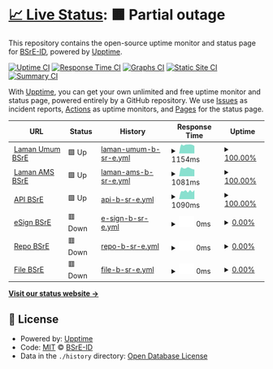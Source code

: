 # [📈 Live Status](https://BSrE-ID.github.io/monitor): <!--live status--> **🟧 Partial outage**

This repository contains the open-source uptime monitor and status page for [BSrE-ID](https://BSrE-ID.github.io/monitor), powered by [Upptime](https://github.com/upptime/upptime).

[![Uptime CI](https://github.com/BSrE-ID/monitor/workflows/Uptime%20CI/badge.svg)](https://github.com/BSrE-ID/monitor/actions?query=workflow%3A%22Uptime+CI%22)
[![Response Time CI](https://github.com/BSrE-ID/monitor/workflows/Response%20Time%20CI/badge.svg)](https://github.com/BSrE-ID/monitor/actions?query=workflow%3A%22Response+Time+CI%22)
[![Graphs CI](https://github.com/BSrE-ID/monitor/workflows/Graphs%20CI/badge.svg)](https://github.com/BSrE-ID/monitor/actions?query=workflow%3A%22Graphs+CI%22)
[![Static Site CI](https://github.com/BSrE-ID/monitor/workflows/Static%20Site%20CI/badge.svg)](https://github.com/BSrE-ID/monitor/actions?query=workflow%3A%22Static+Site+CI%22)
[![Summary CI](https://github.com/BSrE-ID/monitor/workflows/Summary%20CI/badge.svg)](https://github.com/BSrE-ID/monitor/actions?query=workflow%3A%22Summary+CI%22)

With [Upptime](https://upptime.js.org), you can get your own unlimited and free uptime monitor and status page, powered entirely by a GitHub repository. We use [Issues](https://github.com/BSrE-ID/monitor/issues) as incident reports, [Actions](https://github.com/BSrE-ID/monitor/actions) as uptime monitors, and [Pages](https://BSrE-ID.github.io/monitor) for the status page.

<!--start: status pages-->
<!-- This summary is generated by Upptime (https://github.com/upptime/upptime) -->
<!-- Do not edit this manually, your changes will be overwritten -->
<!-- prettier-ignore -->
| URL | Status | History | Response Time | Uptime |
| --- | ------ | ------- | ------------- | ------ |
| <img alt="" src="https://icons.duckduckgo.com/ip3/bsre.bssn.go.id.ico" height="13"> [Laman Umum BSrE](https://bsre.bssn.go.id) | 🟩 Up | [laman-umum-b-sr-e.yml](https://github.com/BSrE-ID/monitor/commits/HEAD/history/laman-umum-b-sr-e.yml) | <details><summary><img alt="Response time graph" src="./graphs/laman-umum-b-sr-e/response-time-week.png" height="20"> 1154ms</summary><br><a href="https://BSrE-ID.github.io/monitor/history/laman-umum-b-sr-e"><img alt="Response time 1471" src="https://img.shields.io/endpoint?url=https%3A%2F%2Fraw.githubusercontent.com%2FBSrE-ID%2Fmonitor%2FHEAD%2Fapi%2Flaman-umum-b-sr-e%2Fresponse-time.json"></a><br><a href="https://BSrE-ID.github.io/monitor/history/laman-umum-b-sr-e"><img alt="24-hour response time 1019" src="https://img.shields.io/endpoint?url=https%3A%2F%2Fraw.githubusercontent.com%2FBSrE-ID%2Fmonitor%2FHEAD%2Fapi%2Flaman-umum-b-sr-e%2Fresponse-time-day.json"></a><br><a href="https://BSrE-ID.github.io/monitor/history/laman-umum-b-sr-e"><img alt="7-day response time 1154" src="https://img.shields.io/endpoint?url=https%3A%2F%2Fraw.githubusercontent.com%2FBSrE-ID%2Fmonitor%2FHEAD%2Fapi%2Flaman-umum-b-sr-e%2Fresponse-time-week.json"></a><br><a href="https://BSrE-ID.github.io/monitor/history/laman-umum-b-sr-e"><img alt="30-day response time 1267" src="https://img.shields.io/endpoint?url=https%3A%2F%2Fraw.githubusercontent.com%2FBSrE-ID%2Fmonitor%2FHEAD%2Fapi%2Flaman-umum-b-sr-e%2Fresponse-time-month.json"></a><br><a href="https://BSrE-ID.github.io/monitor/history/laman-umum-b-sr-e"><img alt="1-year response time 1750" src="https://img.shields.io/endpoint?url=https%3A%2F%2Fraw.githubusercontent.com%2FBSrE-ID%2Fmonitor%2FHEAD%2Fapi%2Flaman-umum-b-sr-e%2Fresponse-time-year.json"></a></details> | <details><summary><a href="https://BSrE-ID.github.io/monitor/history/laman-umum-b-sr-e">100.00%</a></summary><a href="https://BSrE-ID.github.io/monitor/history/laman-umum-b-sr-e"><img alt="All-time uptime 81.49%" src="https://img.shields.io/endpoint?url=https%3A%2F%2Fraw.githubusercontent.com%2FBSrE-ID%2Fmonitor%2FHEAD%2Fapi%2Flaman-umum-b-sr-e%2Fuptime.json"></a><br><a href="https://BSrE-ID.github.io/monitor/history/laman-umum-b-sr-e"><img alt="24-hour uptime 100.00%" src="https://img.shields.io/endpoint?url=https%3A%2F%2Fraw.githubusercontent.com%2FBSrE-ID%2Fmonitor%2FHEAD%2Fapi%2Flaman-umum-b-sr-e%2Fuptime-day.json"></a><br><a href="https://BSrE-ID.github.io/monitor/history/laman-umum-b-sr-e"><img alt="7-day uptime 100.00%" src="https://img.shields.io/endpoint?url=https%3A%2F%2Fraw.githubusercontent.com%2FBSrE-ID%2Fmonitor%2FHEAD%2Fapi%2Flaman-umum-b-sr-e%2Fuptime-week.json"></a><br><a href="https://BSrE-ID.github.io/monitor/history/laman-umum-b-sr-e"><img alt="30-day uptime 99.97%" src="https://img.shields.io/endpoint?url=https%3A%2F%2Fraw.githubusercontent.com%2FBSrE-ID%2Fmonitor%2FHEAD%2Fapi%2Flaman-umum-b-sr-e%2Fuptime-month.json"></a><br><a href="https://BSrE-ID.github.io/monitor/history/laman-umum-b-sr-e"><img alt="1-year uptime 61.57%" src="https://img.shields.io/endpoint?url=https%3A%2F%2Fraw.githubusercontent.com%2FBSrE-ID%2Fmonitor%2FHEAD%2Fapi%2Flaman-umum-b-sr-e%2Fuptime-year.json"></a></details>
| <img alt="" src="https://icons.duckduckgo.com/ip3/portal-bsre.bssn.go.id.ico" height="13"> [Laman AMS BSrE](https://portal-bsre.bssn.go.id/login) | 🟩 Up | [laman-ams-b-sr-e.yml](https://github.com/BSrE-ID/monitor/commits/HEAD/history/laman-ams-b-sr-e.yml) | <details><summary><img alt="Response time graph" src="./graphs/laman-ams-b-sr-e/response-time-week.png" height="20"> 1081ms</summary><br><a href="https://BSrE-ID.github.io/monitor/history/laman-ams-b-sr-e"><img alt="Response time 1639" src="https://img.shields.io/endpoint?url=https%3A%2F%2Fraw.githubusercontent.com%2FBSrE-ID%2Fmonitor%2FHEAD%2Fapi%2Flaman-ams-b-sr-e%2Fresponse-time.json"></a><br><a href="https://BSrE-ID.github.io/monitor/history/laman-ams-b-sr-e"><img alt="24-hour response time 904" src="https://img.shields.io/endpoint?url=https%3A%2F%2Fraw.githubusercontent.com%2FBSrE-ID%2Fmonitor%2FHEAD%2Fapi%2Flaman-ams-b-sr-e%2Fresponse-time-day.json"></a><br><a href="https://BSrE-ID.github.io/monitor/history/laman-ams-b-sr-e"><img alt="7-day response time 1081" src="https://img.shields.io/endpoint?url=https%3A%2F%2Fraw.githubusercontent.com%2FBSrE-ID%2Fmonitor%2FHEAD%2Fapi%2Flaman-ams-b-sr-e%2Fresponse-time-week.json"></a><br><a href="https://BSrE-ID.github.io/monitor/history/laman-ams-b-sr-e"><img alt="30-day response time 1218" src="https://img.shields.io/endpoint?url=https%3A%2F%2Fraw.githubusercontent.com%2FBSrE-ID%2Fmonitor%2FHEAD%2Fapi%2Flaman-ams-b-sr-e%2Fresponse-time-month.json"></a><br><a href="https://BSrE-ID.github.io/monitor/history/laman-ams-b-sr-e"><img alt="1-year response time 1681" src="https://img.shields.io/endpoint?url=https%3A%2F%2Fraw.githubusercontent.com%2FBSrE-ID%2Fmonitor%2FHEAD%2Fapi%2Flaman-ams-b-sr-e%2Fresponse-time-year.json"></a></details> | <details><summary><a href="https://BSrE-ID.github.io/monitor/history/laman-ams-b-sr-e">100.00%</a></summary><a href="https://BSrE-ID.github.io/monitor/history/laman-ams-b-sr-e"><img alt="All-time uptime 83.24%" src="https://img.shields.io/endpoint?url=https%3A%2F%2Fraw.githubusercontent.com%2FBSrE-ID%2Fmonitor%2FHEAD%2Fapi%2Flaman-ams-b-sr-e%2Fuptime.json"></a><br><a href="https://BSrE-ID.github.io/monitor/history/laman-ams-b-sr-e"><img alt="24-hour uptime 100.00%" src="https://img.shields.io/endpoint?url=https%3A%2F%2Fraw.githubusercontent.com%2FBSrE-ID%2Fmonitor%2FHEAD%2Fapi%2Flaman-ams-b-sr-e%2Fuptime-day.json"></a><br><a href="https://BSrE-ID.github.io/monitor/history/laman-ams-b-sr-e"><img alt="7-day uptime 100.00%" src="https://img.shields.io/endpoint?url=https%3A%2F%2Fraw.githubusercontent.com%2FBSrE-ID%2Fmonitor%2FHEAD%2Fapi%2Flaman-ams-b-sr-e%2Fuptime-week.json"></a><br><a href="https://BSrE-ID.github.io/monitor/history/laman-ams-b-sr-e"><img alt="30-day uptime 100.00%" src="https://img.shields.io/endpoint?url=https%3A%2F%2Fraw.githubusercontent.com%2FBSrE-ID%2Fmonitor%2FHEAD%2Fapi%2Flaman-ams-b-sr-e%2Fuptime-month.json"></a><br><a href="https://BSrE-ID.github.io/monitor/history/laman-ams-b-sr-e"><img alt="1-year uptime 61.15%" src="https://img.shields.io/endpoint?url=https%3A%2F%2Fraw.githubusercontent.com%2FBSrE-ID%2Fmonitor%2FHEAD%2Fapi%2Flaman-ams-b-sr-e%2Fuptime-year.json"></a></details>
| <img alt="" src="https://icons.duckduckgo.com/ip3/api-bsre.bssn.go.id.ico" height="13"> [API BSrE](https://api-bsre.bssn.go.id) | 🟩 Up | [api-b-sr-e.yml](https://github.com/BSrE-ID/monitor/commits/HEAD/history/api-b-sr-e.yml) | <details><summary><img alt="Response time graph" src="./graphs/api-b-sr-e/response-time-week.png" height="20"> 1090ms</summary><br><a href="https://BSrE-ID.github.io/monitor/history/api-b-sr-e"><img alt="Response time 1146" src="https://img.shields.io/endpoint?url=https%3A%2F%2Fraw.githubusercontent.com%2FBSrE-ID%2Fmonitor%2FHEAD%2Fapi%2Fapi-b-sr-e%2Fresponse-time.json"></a><br><a href="https://BSrE-ID.github.io/monitor/history/api-b-sr-e"><img alt="24-hour response time 1219" src="https://img.shields.io/endpoint?url=https%3A%2F%2Fraw.githubusercontent.com%2FBSrE-ID%2Fmonitor%2FHEAD%2Fapi%2Fapi-b-sr-e%2Fresponse-time-day.json"></a><br><a href="https://BSrE-ID.github.io/monitor/history/api-b-sr-e"><img alt="7-day response time 1090" src="https://img.shields.io/endpoint?url=https%3A%2F%2Fraw.githubusercontent.com%2FBSrE-ID%2Fmonitor%2FHEAD%2Fapi%2Fapi-b-sr-e%2Fresponse-time-week.json"></a><br><a href="https://BSrE-ID.github.io/monitor/history/api-b-sr-e"><img alt="30-day response time 1267" src="https://img.shields.io/endpoint?url=https%3A%2F%2Fraw.githubusercontent.com%2FBSrE-ID%2Fmonitor%2FHEAD%2Fapi%2Fapi-b-sr-e%2Fresponse-time-month.json"></a><br><a href="https://BSrE-ID.github.io/monitor/history/api-b-sr-e"><img alt="1-year response time 1227" src="https://img.shields.io/endpoint?url=https%3A%2F%2Fraw.githubusercontent.com%2FBSrE-ID%2Fmonitor%2FHEAD%2Fapi%2Fapi-b-sr-e%2Fresponse-time-year.json"></a></details> | <details><summary><a href="https://BSrE-ID.github.io/monitor/history/api-b-sr-e">100.00%</a></summary><a href="https://BSrE-ID.github.io/monitor/history/api-b-sr-e"><img alt="All-time uptime 98.59%" src="https://img.shields.io/endpoint?url=https%3A%2F%2Fraw.githubusercontent.com%2FBSrE-ID%2Fmonitor%2FHEAD%2Fapi%2Fapi-b-sr-e%2Fuptime.json"></a><br><a href="https://BSrE-ID.github.io/monitor/history/api-b-sr-e"><img alt="24-hour uptime 100.00%" src="https://img.shields.io/endpoint?url=https%3A%2F%2Fraw.githubusercontent.com%2FBSrE-ID%2Fmonitor%2FHEAD%2Fapi%2Fapi-b-sr-e%2Fuptime-day.json"></a><br><a href="https://BSrE-ID.github.io/monitor/history/api-b-sr-e"><img alt="7-day uptime 100.00%" src="https://img.shields.io/endpoint?url=https%3A%2F%2Fraw.githubusercontent.com%2FBSrE-ID%2Fmonitor%2FHEAD%2Fapi%2Fapi-b-sr-e%2Fuptime-week.json"></a><br><a href="https://BSrE-ID.github.io/monitor/history/api-b-sr-e"><img alt="30-day uptime 100.00%" src="https://img.shields.io/endpoint?url=https%3A%2F%2Fraw.githubusercontent.com%2FBSrE-ID%2Fmonitor%2FHEAD%2Fapi%2Fapi-b-sr-e%2Fuptime-month.json"></a><br><a href="https://BSrE-ID.github.io/monitor/history/api-b-sr-e"><img alt="1-year uptime 97.07%" src="https://img.shields.io/endpoint?url=https%3A%2F%2Fraw.githubusercontent.com%2FBSrE-ID%2Fmonitor%2FHEAD%2Fapi%2Fapi-b-sr-e%2Fuptime-year.json"></a></details>
| <img alt="" src="https://icons.duckduckgo.com/ip3/esign-bsre.bssn.go.id.ico" height="13"> [eSign BSrE](https://esign-bsre.bssn.go.id/login) | 🟥 Down | [e-sign-b-sr-e.yml](https://github.com/BSrE-ID/monitor/commits/HEAD/history/e-sign-b-sr-e.yml) | <details><summary><img alt="Response time graph" src="./graphs/e-sign-b-sr-e/response-time-week.png" height="20"> 0ms</summary><br><a href="https://BSrE-ID.github.io/monitor/history/e-sign-b-sr-e"><img alt="Response time 0" src="https://img.shields.io/endpoint?url=https%3A%2F%2Fraw.githubusercontent.com%2FBSrE-ID%2Fmonitor%2FHEAD%2Fapi%2Fe-sign-b-sr-e%2Fresponse-time.json"></a><br><a href="https://BSrE-ID.github.io/monitor/history/e-sign-b-sr-e"><img alt="24-hour response time 0" src="https://img.shields.io/endpoint?url=https%3A%2F%2Fraw.githubusercontent.com%2FBSrE-ID%2Fmonitor%2FHEAD%2Fapi%2Fe-sign-b-sr-e%2Fresponse-time-day.json"></a><br><a href="https://BSrE-ID.github.io/monitor/history/e-sign-b-sr-e"><img alt="7-day response time 0" src="https://img.shields.io/endpoint?url=https%3A%2F%2Fraw.githubusercontent.com%2FBSrE-ID%2Fmonitor%2FHEAD%2Fapi%2Fe-sign-b-sr-e%2Fresponse-time-week.json"></a><br><a href="https://BSrE-ID.github.io/monitor/history/e-sign-b-sr-e"><img alt="30-day response time 0" src="https://img.shields.io/endpoint?url=https%3A%2F%2Fraw.githubusercontent.com%2FBSrE-ID%2Fmonitor%2FHEAD%2Fapi%2Fe-sign-b-sr-e%2Fresponse-time-month.json"></a><br><a href="https://BSrE-ID.github.io/monitor/history/e-sign-b-sr-e"><img alt="1-year response time 0" src="https://img.shields.io/endpoint?url=https%3A%2F%2Fraw.githubusercontent.com%2FBSrE-ID%2Fmonitor%2FHEAD%2Fapi%2Fe-sign-b-sr-e%2Fresponse-time-year.json"></a></details> | <details><summary><a href="https://BSrE-ID.github.io/monitor/history/e-sign-b-sr-e">0.00%</a></summary><a href="https://BSrE-ID.github.io/monitor/history/e-sign-b-sr-e"><img alt="All-time uptime 27.19%" src="https://img.shields.io/endpoint?url=https%3A%2F%2Fraw.githubusercontent.com%2FBSrE-ID%2Fmonitor%2FHEAD%2Fapi%2Fe-sign-b-sr-e%2Fuptime.json"></a><br><a href="https://BSrE-ID.github.io/monitor/history/e-sign-b-sr-e"><img alt="24-hour uptime 0.00%" src="https://img.shields.io/endpoint?url=https%3A%2F%2Fraw.githubusercontent.com%2FBSrE-ID%2Fmonitor%2FHEAD%2Fapi%2Fe-sign-b-sr-e%2Fuptime-day.json"></a><br><a href="https://BSrE-ID.github.io/monitor/history/e-sign-b-sr-e"><img alt="7-day uptime 0.00%" src="https://img.shields.io/endpoint?url=https%3A%2F%2Fraw.githubusercontent.com%2FBSrE-ID%2Fmonitor%2FHEAD%2Fapi%2Fe-sign-b-sr-e%2Fuptime-week.json"></a><br><a href="https://BSrE-ID.github.io/monitor/history/e-sign-b-sr-e"><img alt="30-day uptime 0.00%" src="https://img.shields.io/endpoint?url=https%3A%2F%2Fraw.githubusercontent.com%2FBSrE-ID%2Fmonitor%2FHEAD%2Fapi%2Fe-sign-b-sr-e%2Fuptime-month.json"></a><br><a href="https://BSrE-ID.github.io/monitor/history/e-sign-b-sr-e"><img alt="1-year uptime 0.00%" src="https://img.shields.io/endpoint?url=https%3A%2F%2Fraw.githubusercontent.com%2FBSrE-ID%2Fmonitor%2FHEAD%2Fapi%2Fe-sign-b-sr-e%2Fuptime-year.json"></a></details>
| <img alt="" src="https://icons.duckduckgo.com/ip3/gitlab-bsre.bssn.go.id.ico" height="13"> [Repo BSrE](https://gitlab-bsre.bssn.go.id/users/sign_in) | 🟥 Down | [repo-b-sr-e.yml](https://github.com/BSrE-ID/monitor/commits/HEAD/history/repo-b-sr-e.yml) | <details><summary><img alt="Response time graph" src="./graphs/repo-b-sr-e/response-time-week.png" height="20"> 0ms</summary><br><a href="https://BSrE-ID.github.io/monitor/history/repo-b-sr-e"><img alt="Response time 0" src="https://img.shields.io/endpoint?url=https%3A%2F%2Fraw.githubusercontent.com%2FBSrE-ID%2Fmonitor%2FHEAD%2Fapi%2Frepo-b-sr-e%2Fresponse-time.json"></a><br><a href="https://BSrE-ID.github.io/monitor/history/repo-b-sr-e"><img alt="24-hour response time 0" src="https://img.shields.io/endpoint?url=https%3A%2F%2Fraw.githubusercontent.com%2FBSrE-ID%2Fmonitor%2FHEAD%2Fapi%2Frepo-b-sr-e%2Fresponse-time-day.json"></a><br><a href="https://BSrE-ID.github.io/monitor/history/repo-b-sr-e"><img alt="7-day response time 0" src="https://img.shields.io/endpoint?url=https%3A%2F%2Fraw.githubusercontent.com%2FBSrE-ID%2Fmonitor%2FHEAD%2Fapi%2Frepo-b-sr-e%2Fresponse-time-week.json"></a><br><a href="https://BSrE-ID.github.io/monitor/history/repo-b-sr-e"><img alt="30-day response time 0" src="https://img.shields.io/endpoint?url=https%3A%2F%2Fraw.githubusercontent.com%2FBSrE-ID%2Fmonitor%2FHEAD%2Fapi%2Frepo-b-sr-e%2Fresponse-time-month.json"></a><br><a href="https://BSrE-ID.github.io/monitor/history/repo-b-sr-e"><img alt="1-year response time 0" src="https://img.shields.io/endpoint?url=https%3A%2F%2Fraw.githubusercontent.com%2FBSrE-ID%2Fmonitor%2FHEAD%2Fapi%2Frepo-b-sr-e%2Fresponse-time-year.json"></a></details> | <details><summary><a href="https://BSrE-ID.github.io/monitor/history/repo-b-sr-e">0.00%</a></summary><a href="https://BSrE-ID.github.io/monitor/history/repo-b-sr-e"><img alt="All-time uptime 48.95%" src="https://img.shields.io/endpoint?url=https%3A%2F%2Fraw.githubusercontent.com%2FBSrE-ID%2Fmonitor%2FHEAD%2Fapi%2Frepo-b-sr-e%2Fuptime.json"></a><br><a href="https://BSrE-ID.github.io/monitor/history/repo-b-sr-e"><img alt="24-hour uptime 0.00%" src="https://img.shields.io/endpoint?url=https%3A%2F%2Fraw.githubusercontent.com%2FBSrE-ID%2Fmonitor%2FHEAD%2Fapi%2Frepo-b-sr-e%2Fuptime-day.json"></a><br><a href="https://BSrE-ID.github.io/monitor/history/repo-b-sr-e"><img alt="7-day uptime 0.00%" src="https://img.shields.io/endpoint?url=https%3A%2F%2Fraw.githubusercontent.com%2FBSrE-ID%2Fmonitor%2FHEAD%2Fapi%2Frepo-b-sr-e%2Fuptime-week.json"></a><br><a href="https://BSrE-ID.github.io/monitor/history/repo-b-sr-e"><img alt="30-day uptime 0.00%" src="https://img.shields.io/endpoint?url=https%3A%2F%2Fraw.githubusercontent.com%2FBSrE-ID%2Fmonitor%2FHEAD%2Fapi%2Frepo-b-sr-e%2Fuptime-month.json"></a><br><a href="https://BSrE-ID.github.io/monitor/history/repo-b-sr-e"><img alt="1-year uptime 0.00%" src="https://img.shields.io/endpoint?url=https%3A%2F%2Fraw.githubusercontent.com%2FBSrE-ID%2Fmonitor%2FHEAD%2Fapi%2Frepo-b-sr-e%2Fuptime-year.json"></a></details>
| <img alt="" src="https://icons.duckduckgo.com/ip3/file-bsre.bssn.go.id.ico" height="13"> [File BSrE](https://file-bsre.bssn.go.id/login) | 🟥 Down | [file-b-sr-e.yml](https://github.com/BSrE-ID/monitor/commits/HEAD/history/file-b-sr-e.yml) | <details><summary><img alt="Response time graph" src="./graphs/file-b-sr-e/response-time-week.png" height="20"> 0ms</summary><br><a href="https://BSrE-ID.github.io/monitor/history/file-b-sr-e"><img alt="Response time 0" src="https://img.shields.io/endpoint?url=https%3A%2F%2Fraw.githubusercontent.com%2FBSrE-ID%2Fmonitor%2FHEAD%2Fapi%2Ffile-b-sr-e%2Fresponse-time.json"></a><br><a href="https://BSrE-ID.github.io/monitor/history/file-b-sr-e"><img alt="24-hour response time 0" src="https://img.shields.io/endpoint?url=https%3A%2F%2Fraw.githubusercontent.com%2FBSrE-ID%2Fmonitor%2FHEAD%2Fapi%2Ffile-b-sr-e%2Fresponse-time-day.json"></a><br><a href="https://BSrE-ID.github.io/monitor/history/file-b-sr-e"><img alt="7-day response time 0" src="https://img.shields.io/endpoint?url=https%3A%2F%2Fraw.githubusercontent.com%2FBSrE-ID%2Fmonitor%2FHEAD%2Fapi%2Ffile-b-sr-e%2Fresponse-time-week.json"></a><br><a href="https://BSrE-ID.github.io/monitor/history/file-b-sr-e"><img alt="30-day response time 0" src="https://img.shields.io/endpoint?url=https%3A%2F%2Fraw.githubusercontent.com%2FBSrE-ID%2Fmonitor%2FHEAD%2Fapi%2Ffile-b-sr-e%2Fresponse-time-month.json"></a><br><a href="https://BSrE-ID.github.io/monitor/history/file-b-sr-e"><img alt="1-year response time 0" src="https://img.shields.io/endpoint?url=https%3A%2F%2Fraw.githubusercontent.com%2FBSrE-ID%2Fmonitor%2FHEAD%2Fapi%2Ffile-b-sr-e%2Fresponse-time-year.json"></a></details> | <details><summary><a href="https://BSrE-ID.github.io/monitor/history/file-b-sr-e">0.00%</a></summary><a href="https://BSrE-ID.github.io/monitor/history/file-b-sr-e"><img alt="All-time uptime 48.85%" src="https://img.shields.io/endpoint?url=https%3A%2F%2Fraw.githubusercontent.com%2FBSrE-ID%2Fmonitor%2FHEAD%2Fapi%2Ffile-b-sr-e%2Fuptime.json"></a><br><a href="https://BSrE-ID.github.io/monitor/history/file-b-sr-e"><img alt="24-hour uptime 0.00%" src="https://img.shields.io/endpoint?url=https%3A%2F%2Fraw.githubusercontent.com%2FBSrE-ID%2Fmonitor%2FHEAD%2Fapi%2Ffile-b-sr-e%2Fuptime-day.json"></a><br><a href="https://BSrE-ID.github.io/monitor/history/file-b-sr-e"><img alt="7-day uptime 0.00%" src="https://img.shields.io/endpoint?url=https%3A%2F%2Fraw.githubusercontent.com%2FBSrE-ID%2Fmonitor%2FHEAD%2Fapi%2Ffile-b-sr-e%2Fuptime-week.json"></a><br><a href="https://BSrE-ID.github.io/monitor/history/file-b-sr-e"><img alt="30-day uptime 0.00%" src="https://img.shields.io/endpoint?url=https%3A%2F%2Fraw.githubusercontent.com%2FBSrE-ID%2Fmonitor%2FHEAD%2Fapi%2Ffile-b-sr-e%2Fuptime-month.json"></a><br><a href="https://BSrE-ID.github.io/monitor/history/file-b-sr-e"><img alt="1-year uptime 0.00%" src="https://img.shields.io/endpoint?url=https%3A%2F%2Fraw.githubusercontent.com%2FBSrE-ID%2Fmonitor%2FHEAD%2Fapi%2Ffile-b-sr-e%2Fuptime-year.json"></a></details>

<!--end: status pages-->

[**Visit our status website →**](https://BSrE-ID.github.io/monitor)

## 📄 License

- Powered by: [Upptime](https://github.com/upptime/upptime)
- Code: [MIT](./LICENSE) © [BSrE-ID](https://BSrE-ID.github.io/monitor)
- Data in the `./history` directory: [Open Database License](https://opendatacommons.org/licenses/odbl/1-0/)
